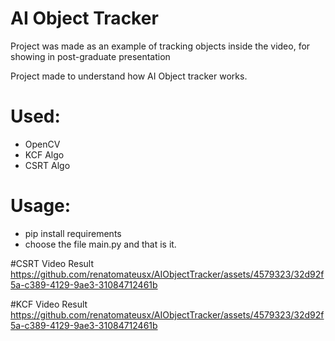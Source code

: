 # AI Object Tracker
Project was made as an example of tracking objects inside the video, for showing in post-graduate presentation

Project made to understand how AI Object tracker works.

# Used:
* OpenCV
* KCF Algo
* CSRT Algo

# Usage:
* pip install requirements
* choose the file main.py and that is it.


#CSRT Video Result
https://github.com/renatomateusx/AIObjectTracker/assets/4579323/32d92f5a-c389-4129-9ae3-31084712461b

#KCF Video Result
https://github.com/renatomateusx/AIObjectTracker/assets/4579323/32d92f5a-c389-4129-9ae3-31084712461b
